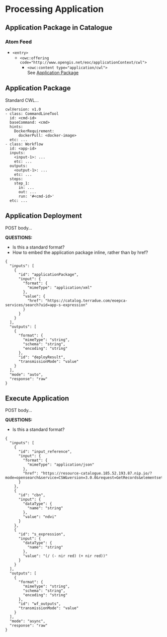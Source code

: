 
# Processing Application

## Application Package in Catalogue

### Atom Feed

* `<entry>`
  * `<owc:offering code="http://www.opengis.net/eoc/applicationContext/cwl">`
    * `<owc:content type="application/cwl">`<br>
      See [Application Package](#application-package)

## Application Package

Standard CWL...

```
cwlVersion: v1.0
- class: CommandLineTool
  id: <cmd-id>
  baseCommand: <cmd>
  hints:
    DockerRequirement:
      dockerPull: <docker-image>
  etc: ...
- class: Workflow
  id: <app-id>
  inputs:
    <input-1>: ...
    etc: ...
  outputs:
    <output-1>: ...
    etc: ...
  steps:
    step_1:
      in: ...
      out: ...
      run: '#<cmd-id>'
  etc: ...
```

## Application Deployment

POST body...

**QUESTIONS:**
* Is this a standard format?
* How to embed the application package inline, rather than by href?

```
{
  "inputs": [
    {
      "id": "applicationPackage",
      "input": {
        "format": {
          "mimeType": "application/xml"
        },
        "value": {
          "href": "https://catalog.terradue.com/eoepca-services/search?uid=app-s-expression"
        }
      }
    }
  ],
  "outputs": [
    {
      "format": {
        "mimeType": "string",
        "schema": "string",
        "encoding": "string"
      },
      "id": "deployResult",
      "transmissionMode": "value"
    }
  ],
  "mode": "auto",
  "response": "raw"
}
```

## Execute Application

POST body...

**QUESTIONS:**
* Is this a standard format?

```
{
  "inputs": [
    {
      "id": "input_reference",
      "input": {
        "format": {
          "mimeType": "application/json"
        },
        "href": "https://resource-catalogue.185.52.193.87.nip.io/?mode=opensearch&service=CSW&version=3.0.0&request=GetRecords&elementsetname=full&resulttype=results&typenames=csw:Record&recordids=S2B_MSIL2A_20200902T090559_N0214_R050_T34SFH_20200902T113910.SAFE"
      }
    },
    {
      "id": "cbn",
      "input": {
        "dataType": {
          "name": "string"
        },
        "value": "ndvi"
      }
    },
    {
      "id": "s_expression",
      "input": {
        "dataType": {
          "name": "string"
        },
        "value": "(/ (- nir red) (+ nir red))"
      }
    }
  ],
  "outputs": [
    {
      "format": {
        "mimeType": "string",
        "schema": "string",
        "encoding": "string"
      },
      "id": "wf_outputs",
      "transmissionMode": "value"
    }
  ],
  "mode": "async",
  "response": "raw"
}
```

